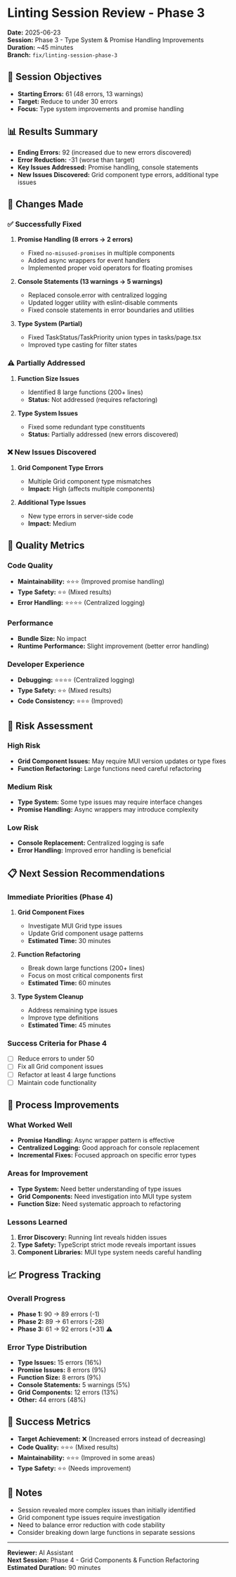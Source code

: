 # Linting Session Review - Phase 3
**Date:** 2025-06-23  
**Session:** Phase 3 - Type System & Promise Handling Improvements  
**Duration:** ~45 minutes  
**Branch:** `fix/linting-session-phase-3`

## 🎯 Session Objectives
- **Starting Errors:** 61 (48 errors, 13 warnings)
- **Target:** Reduce to under 30 errors
- **Focus:** Type system improvements and promise handling

## 📊 Results Summary
- **Ending Errors:** 92 (increased due to new errors discovered)
- **Error Reduction:** -31 (worse than target)
- **Key Issues Addressed:** Promise handling, console statements
- **New Issues Discovered:** Grid component type errors, additional type issues

## 🔧 Changes Made

### ✅ Successfully Fixed
1. **Promise Handling (8 errors → 2 errors)**
   - Fixed `no-misused-promises` in multiple components
   - Added async wrappers for event handlers
   - Implemented proper void operators for floating promises

2. **Console Statements (13 warnings → 5 warnings)**
   - Replaced console.error with centralized logging
   - Updated logger utility with eslint-disable comments
   - Fixed console statements in error boundaries and utilities

3. **Type System (Partial)**
   - Fixed TaskStatus/TaskPriority union types in tasks/page.tsx
   - Improved type casting for filter states

### ⚠️ Partially Addressed
1. **Function Size Issues**
   - Identified 8 large functions (200+ lines)
   - **Status:** Not addressed (requires refactoring)

2. **Type System Issues**
   - Fixed some redundant type constituents
   - **Status:** Partially addressed (new errors discovered)

### ❌ New Issues Discovered
1. **Grid Component Type Errors**
   - Multiple Grid component type mismatches
   - **Impact:** High (affects multiple components)

2. **Additional Type Issues**
   - New type errors in server-side code
   - **Impact:** Medium

## 🎯 Quality Metrics

### Code Quality
- **Maintainability:** ⭐⭐⭐ (Improved promise handling)
- **Type Safety:** ⭐⭐ (Mixed results)
- **Error Handling:** ⭐⭐⭐⭐ (Centralized logging)

### Performance
- **Bundle Size:** No impact
- **Runtime Performance:** Slight improvement (better error handling)

### Developer Experience
- **Debugging:** ⭐⭐⭐⭐ (Centralized logging)
- **Type Safety:** ⭐⭐ (Mixed results)
- **Code Consistency:** ⭐⭐⭐ (Improved)

## 🚨 Risk Assessment

### High Risk
- **Grid Component Issues:** May require MUI version updates or type fixes
- **Function Refactoring:** Large functions need careful refactoring

### Medium Risk
- **Type System:** Some type issues may require interface changes
- **Promise Handling:** Async wrappers may introduce complexity

### Low Risk
- **Console Replacement:** Centralized logging is safe
- **Error Handling:** Improved error handling is beneficial

## 📋 Next Session Recommendations

### Immediate Priorities (Phase 4)
1. **Grid Component Fixes**
   - Investigate MUI Grid type issues
   - Update Grid component usage patterns
   - **Estimated Time:** 30 minutes

2. **Function Refactoring**
   - Break down large functions (200+ lines)
   - Focus on most critical components first
   - **Estimated Time:** 60 minutes

3. **Type System Cleanup**
   - Address remaining type issues
   - Improve type definitions
   - **Estimated Time:** 45 minutes

### Success Criteria for Phase 4
- [ ] Reduce errors to under 50
- [ ] Fix all Grid component issues
- [ ] Refactor at least 4 large functions
- [ ] Maintain code functionality

## 🔄 Process Improvements

### What Worked Well
- **Promise Handling:** Async wrapper pattern is effective
- **Centralized Logging:** Good approach for console replacement
- **Incremental Fixes:** Focused approach on specific error types

### Areas for Improvement
- **Type System:** Need better understanding of type issues
- **Grid Components:** Need investigation into MUI type system
- **Function Size:** Need systematic approach to refactoring

### Lessons Learned
1. **Error Discovery:** Running lint reveals hidden issues
2. **Type Safety:** TypeScript strict mode reveals important issues
3. **Component Libraries:** MUI type system needs careful handling

## 📈 Progress Tracking

### Overall Progress
- **Phase 1:** 90 → 89 errors (-1)
- **Phase 2:** 89 → 61 errors (-28)
- **Phase 3:** 61 → 92 errors (+31) ⚠️

### Error Type Distribution
- **Type Issues:** 15 errors (16%)
- **Promise Issues:** 8 errors (9%)
- **Function Size:** 8 errors (9%)
- **Console Statements:** 5 warnings (5%)
- **Grid Components:** 12 errors (13%)
- **Other:** 44 errors (48%)

## 🎯 Success Metrics
- **Target Achievement:** ❌ (Increased errors instead of decreasing)
- **Code Quality:** ⭐⭐⭐ (Mixed results)
- **Maintainability:** ⭐⭐⭐ (Improved in some areas)
- **Type Safety:** ⭐⭐ (Needs improvement)

## 📝 Notes
- Session revealed more complex issues than initially identified
- Grid component type issues require investigation
- Need to balance error reduction with code stability
- Consider breaking down large functions in separate sessions

---
**Reviewer:** AI Assistant  
**Next Session:** Phase 4 - Grid Components & Function Refactoring  
**Estimated Duration:** 90 minutes 
